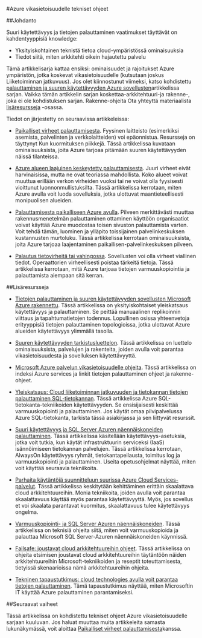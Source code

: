 <properties
   pageTitle="Vikasietoisuudelle tekniset ohjeet indeksi | Microsoft Azure"
   description="Teknisiä tietoja ja suunnittelemisesta joustavat, helposti saatavilla, vikasietoinen sovellusten sekä tietojen palauttaminen ja liiketoiminnan jatkuvuuden suunnitteleminen artikkeleita indeksointi"
   services=""
   documentationCenter="na"
   authors="adamglick"
   manager="saladki"
   editor=""/>

<tags
   ms.service="resiliency"
   ms.devlang="na"
   ms.topic="article"
   ms.tgt_pltfrm="na"
   ms.workload="na"
   ms.date="08/18/2016"
   ms.author="aglick"/>

#<a name="azure-resiliency-technical-guidance"></a>Azure vikasietoisuudelle tekniset ohjeet

##<a name="introduction"></a>Johdanto

Suuri käytettävyys ja tietojen palauttaminen vaatimukset täyttävät on kahdentyyppisiä knowledge:

- Yksityiskohtainen teknistä tietoa cloud-ympäristössä ominaisuuksia
- Tiedot siitä, miten arkkitehti oikein hajautettu palvelu

Tämä artikkelisarja kattaa ensiksi: ominaisuudet ja rajoitukset Azure ympäristön, jotka koskevat vikasietoisuudelle (kutsutaan joskus Liiketoiminnan jatkuvuus). Jos olet kiinnostunut viimeksi, katso kohdistettu [palauttaminen ja suuren käytettävyyden Azure sovellusten](https://aka.ms/drtechguide)artikkelissa sarjan. Vaikka tämän artikkelin sarjan koskettaa-arkkitehtuuri-ja rakenne-, joka ei ole kohdistuksen sarjan. Rakenne-ohjeita Ota yhteyttä materiaalista [lisäresursseja](#additional-resources) -osassa.

Tiedot on järjestetty on seuraavissa artikkeleissa:

- [Paikalliset virheet palauttamisesta](resiliency-technical-guidance-recovery-local-failures.md).
Fyysinen laitteisto (esimerkiksi asemista, palvelinten ja verkkolaitteiden) voi epäonnistua. Resursseja on täyttynyt Kun kuormituksen piikkejä. Tässä artikkelissa kuvataan ominaisuuksista, joita Azure tarjoaa pitämään suuren käytettävyyden näissä tilanteissa.

- [Azure alueen laajuinen keskeytetty palauttamisesta](resiliency-technical-guidance-recovery-loss-azure-region.md).
Juuri virheet eivät harvinaisissa, mutta ne ovat teoriassa mahdollista. Koko alueet voivat muuttua erillään verkon virheiden vuoksi tai ne voivat olla fyysisesti vioittunut luonnonmullistuksilta. Tässä artikkelissa kerrotaan, miten Azure avulla voit luoda sovelluksia, jotka ulottuvat maantieteellisesti monipuolisen alueiden.

- [Palauttamisesta paikalliseen Azure avulla](resiliency-technical-guidance-recovery-on-premises-azure.md).
Pilveen merkittävästi muuttaa rakennusmenetelmän palauttaminen ottaminen käyttöön organisaatiot voivat käyttää Azure muodostaa toisen sivuston palauttamista varten. Voit tehdä tämän, luominen ja ylläpito toissijainen palvelinkeskuksen kustannusten murtoluku. Tässä artikkelissa kerrotaan ominaisuuksista, joita Azure tarjoaa laajentaminen paikallisen-palvelinkeskuksen pilveen.

- [Palautus tietovirheitä tai vahingossa](resiliency-technical-guidance-recovery-data-corruption.md).
Sovellusten voi olla virheet viallinen tiedot. Operaattorien virheellisesti poistaa tärkeitä tietoja. Tässä artikkelissa kerrotaan, mitä Azure tarjoaa tietojen varmuuskopiointia ja palauttamista aiempaan sitä kerran.

##<a name="additional-resources"></a>Lisäresursseja

- [Tietojen palauttaminen ja suuren käytettävyyden sovellusten Microsoft Azure rakennettu](resiliency-disaster-recovery-high-availability-azure-applications.md).
Tässä artikkelissa on yksityiskohtaiset yleiskatsaus käytettävyys ja palauttaminen. Se peittää manuaalinen replikoinnin viittaus ja tapahtumatietojen todennus. Lopullinen osissa yhteenvetoja erityyppisiä tietojen palauttaminen topologioissa, jotka ulottuvat Azure alueiden käytettävyys ylimmällä tasolla.

- [Suuren käytettävyyden tarkistusluettelon](resiliency-high-availability-checklist.md).
Tässä artikkelissa on luettelo ominaisuuksista, palvelujen ja rakenteita, joiden avulla voit parantaa vikasietoisuudesta ja sovelluksen käytettävyyttä.

- [Microsoft Azure palvelun vikasietoisuudelle ohjeita](resiliency-service-guidance-index.md).
Tässä artikkelissa on indeksi Azure services ja linkit tietojen palauttaminen ohjeet ja rakenne-ohjeet.

- [Yleiskatsaus: Cloud liiketoiminnan jatkuvuuden ja tietokannan tietojen palauttaminen SQL-tietokannan](../sql-database/sql-database-business-continuity.md).
Tässä artikkelissa Azure SQL-tietokanta-tekniikoiden käytettävyyden. Se ensisijaisesti keskittää varmuuskopiointi ja palauttaminen. Jos käytät omaa pilvipalvelussa Azure SQL-tietokanta, tarkista tässä asiakirjassa ja sen liittyvät resurssit.

- [Suuri käytettävyys ja SQL Server Azuren näennäiskoneiden palauttaminen](../virtual-machines/virtual-machines-windows-sql-high-availability-dr.md).
Tässä artikkelissa käsitellään käytettävyys-asetuksia, jotka voit tutkia, kun käytät infrastruktuurin serviceksi (IaaS) isännöimiseen tietokannan palvelujen. Tässä artikkelissa kerrotaan, AlwaysOn käytettävyys ryhmät, tietokantapeilausta, toimitus log ja varmuuskopiointi ja palauttaminen. Useita opetusohjelmat näyttää, miten voit käyttää seuraavia tekniikoita.

- [Parhaita käytäntöjä suunnitteluun suurissa Azure Cloud Services-palvelut](https://azure.microsoft.com//blog/best-practices-for-designing-large-scale-services-on-windows-azure/).
Tässä artikkelissa keskitytään kehittäminen erittäin skaalattava cloud arkkitehtuureihin. Monia tekniikoita, joiden avulla voit parantaa skaalattavuus käyttää myös parantaa käytettävyyttä. Myös, jos sovellus et voi skaalata parantavat kuormitus, skaalattavuus tulee käytettävyys ongelma.

- [Varmuuskopiointi- ja SQL Server Azuren näennäiskoneiden](../virtual-machines/virtual-machines-windows-sql-backup-recovery.md).
Tässä artikkelissa on teknisiä ohjeita siitä, miten voit varmuuskopioida ja palauttaa Microsoft SQL Server-Azuren näennäiskoneiden käynnissä.

- [Failsafe: joustavat cloud arkkitehtuureihin ohjeet](https://channel9.msdn.com/Series/FailSafe).
Tässä artikkelissa on ohjeita etsimisen joustavat cloud arkkitehtuureihin täytäntöön näiden arkkitehtuureihin Microsoft-tekniikoiden ja reseptit toteuttamisesta, tietyissä skenaarioissa nämä arkkitehtuureihin ohjeita.

- [Tekninen tapaustutkimus: cloud technologies avulla voit parantaa tietojen palauttaminen](https://www.microsoft.com/itshowcase/Article/Content/737/Using-cloud-technologies-to-improve-disaster-recovery).
Tämä tapaustutkimus näyttää, miten Microsoftin IT käyttää Azure palauttaminen parantamiseksi.

##<a name="next-steps"></a>Seuraavat vaiheet

Tässä artikkelissa on kohdistettu tekniset ohjeet Azure vikasietoisuudelle sarjaan kuuluvan. Jos haluat muuttaa muita artikkeleita samasta lukunäkymässä, voit aloittaa [Paikalliset virheet palauttamisesta](resiliency-technical-guidance-recovery-local-failures.md)kanssa.
